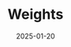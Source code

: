---
layout: post
title: "Weights"
categories: /statistics/
subcategory: "Experiments"
tags: /weights/
date: "2025-01-20"
# image: "/docs/5ssets/images/perception/eye.jpg"
description: "Weights computation and usage"
section: 5
published: false
---
